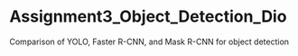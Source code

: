 # Assignment3_Object_Detection_Dio
Comparison of YOLO, Faster R-CNN, and Mask R-CNN for object detection
